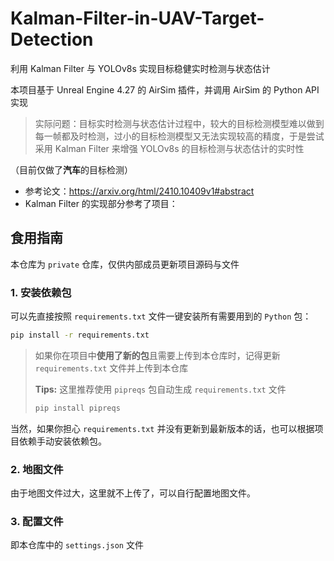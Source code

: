 # Kalman-Filter-in-UAV-Target-Detection
利用 Kalman Filter 与 YOLOv8s 实现目标稳健实时检测与状态估计

本项目基于 Unreal Engine 4.27 的 AirSim 插件，并调用 AirSim 的 Python API 实现

> 实际问题：目标实时检测与状态估计过程中，较大的目标检测模型难以做到每一帧都及时检测，过小的目标检测模型又无法实现较高的精度，于是尝试采用 Kalman Filter 来增强 YOLOv8s 的目标检测与状态估计的实时性

（目前仅做了**汽车**的目标检测）

- 参考论文：https://arxiv.org/html/2410.10409v1#abstract
- Kalman Filter 的实现部分参考了项目：


## 食用指南

本仓库为 `private` 仓库，仅供内部成员更新项目源码与文件

### 1. 安装依赖包

可以先直接按照 `requirements.txt` 文件一键安装所有需要用到的 `Python` 包：

```bash
pip install -r requirements.txt
```

> 如果你在项目中**使用了新的包**且需要上传到本仓库时，记得更新 `requirements.txt` 文件并上传到本仓库
>
> **Tips:** 这里推荐使用 `pipreqs` 包自动生成 `requirements.txt` 文件
> ```bash
> pip install pipreqs
> ```

当然，如果你担心 `requirements.txt` 并没有更新到最新版本的话，也可以根据项目依赖手动安装依赖包。


### 2. 地图文件
由于地图文件过大，这里就不上传了，可以自行配置地图文件。

### 3. 配置文件
即本仓库中的 `settings.json` 文件
